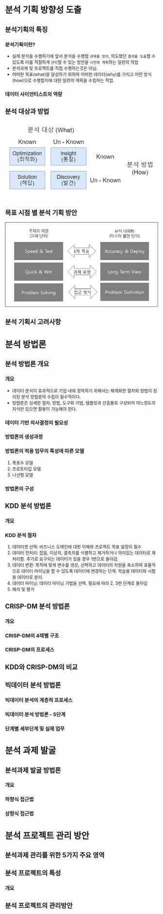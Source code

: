 # 분석 기획 방향성 도출
## 분석기획의 특징
### 분석기획이란?
- 실제 분석을 수행하기에 앞서 분석을 수행할 `과제를 정의`, 의도했던 `결과를 도출`할 수 있도록 이를 적절하게 `관리`할 수 있는 방안을 `사전에 계획`하는 일련의 작업
- 분석과제 및 프로젝트를 직접 수행하는것은 아님.
- 어떠한 목표(what)을 달성하기 위하여 어떠한 데이터(why)를 가지고 어떤 방식(how)으로 수행할지에 대한 일련의 계획을 수립하는 작업.
### 데이터 사이언티스트의 역량

## 분석 대상과 방법
![](../img/4.png)
## 목표 시점 별 분석 기획 방안
![](../img/5.png)
## 분석 기획시 고려사항

# 분석 방법론
## 분석 방법론 개요
### 개요
- 데이터 분석이 효과적으로 기업 내에 정착하기 위해서는 체계화한 절차와 방법이 정리된 분석 방법론의 수립이 필수적이다.
- 방법론은 싱세한 절차, 방법, 도구와 기법, 템플릿과 산출물로 구성되어 어느정도의 지식만 있으면 활용이 가능해야 한다.
### 데이터 기반 의사결정의 필요성
### 방법론의 생성과정
### 방법론의 적용 업무의 특성에 따른 모델
1. 폭포수 모델
2. 프로토타입 모델
3. 나선형 모델
### 방법론의 구성

## KDD 분석 방법론
### 개요
### KDD 분석 절차
1. 데이터셋 선택: 비즈니스 도메인에 대한 이해와 프로젝트 목표 설정이 필수
2. 데이터 전처리: 잡음, 이상치, 결측치를 식별하고 제거하거나 의미있는 데이터로 재처리함. 추가로 요구되는 데이터가 있을 경우 1번으로 돌아감.
3. 데이터 변환: 목적에 맞게 변수를 생성, 선택하고 데이터의 차원을 축소하여 효율적으로 데이터 마이닝을 할 수 있도록 데이터에 변경하는 단계. 학습용 데이터와 시험용 데이터로 분리.
4. 데이터 마이닝: 데이터 마이닝 기법을 선택. 필요에 따라 2, 3번 단계로 돌아감
5. 해석 및 평가

## CRISP-DM 분석 방법론
### 개요
### CRISP-DM의 4레벨 구조
### CRISP-DM의 프로세스

## KDD와 CRISP-DM의 비교
## 빅데이터 분석 방법론
### 빅데이터 분석의 계층적 프로세스
### 빅데이터 분석 방법론 - 5단계
### 단계별 세부단계 및 실제 업무

# 분석 과제 발굴
## 분석과제 발굴 방법론
### 개요
### 하향식 접근법
### 상향식 접근법

# 분석 프로젝트 관리 방안
## 분석과제 관리를 위한 5가지 주요 영역
## 분석 프로젝트의 특성
### 개요
## 분석 프로젝트의 관리방안
